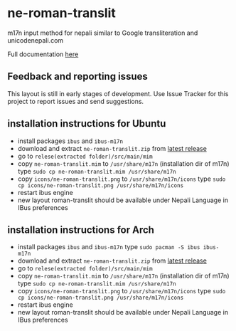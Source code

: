 ne-roman-translit
===========

m17n input method for nepali similar to  Google transliteration and unicodenepali.com

Full documentation [here](https://thescientiac.blogspot.com/2021/07/ne-roman-translit-roman-transliterated.html)

## Feedback and reporting issues 
This layout is still in early stages of development. Use Issue Tracker for this project to report issues and send suggestions. 
 
## installation instructions for Ubuntu 
- install packages `ibus` and `ibus-m17n`
- download and extract `ne-roman-translit.zip` from [latest release](http://github.com/sapradhan/ne-rom-translit/releases)
- go to `relese(extracted folder)/src/main/mim`
- copy `ne-roman-translit.mim` to `/usr/share/m17n` (installation dir of m17n) type `sudo cp ne-roman-translit.mim /usr/share/m17n`
- copy `icons/ne-roman-translit.png` to `/usr/share/m17n/icons` type `sudo cp icons/ne-roman-translit.png /usr/share/m17n/icons`
- restart ibus engine
- new layout roman-translit should be available under Nepali Language in IBus preferences

## installation instructions for Arch 
- install packages `ibus` and `ibus-m17n` type `sudo pacman -S ibus ibus-m17n`
- download and extract `ne-roman-translit.zip` from [latest release](http://github.com/sapradhan/ne-rom-translit/releases)
- go to `relese(extracted folder)/src/main/mim`
- copy `ne-roman-translit.mim` to `/usr/share/m17n` (installation dir of m17n) type `sudo cp ne-roman-translit.mim /usr/share/m17n`
- copy `icons/ne-roman-translit.png` to `/usr/share/m17n/icons` type `sudo cp icons/ne-roman-translit.png /usr/share/m17n/icons`
- restart ibus engine
- new layout roman-translit should be available under Nepali Language in IBus preferences
